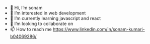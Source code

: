 - 👋 Hi, I’m sonam
- 👀 I’m interested in web development
- 🌱 I’m currently learning javascript and react
- 💞️ I’m looking to collaborate on 
- 📫 How to reach me https://www.linkedin.com/in/sonam-kumari-b04069286/
  

<!---
sonam-0612/sonam-0612 is a ✨ special ✨ repository because its `README.md` (this file) appears on your GitHub profile.
You can click the Preview link to take a look at your changes.
--->

